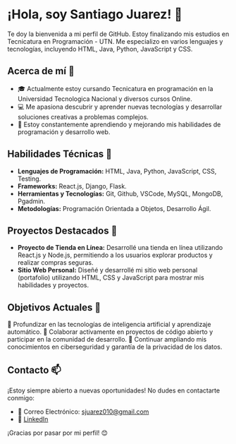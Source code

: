 # ¡Hola, soy Santiago Juarez! 👋

Te doy la bienvenida a mi perfil de GitHub. Estoy finalizando mis estudios en Tecnicatura en Programación - UTN. 
Me especializo en varios lenguajes y tecnologías, incluyendo HTML, Java, Python, JavaScript y CSS.

## Acerca de mí 🌟

- 🎓 Actualmente estoy cursando Tecnicatura en programación en la Universidad Tecnologica Nacional y diversos cursos Online.
- 💻 Me apasiona descubrir y aprender nuevas tecnologías y desarrollar soluciones creativas a problemas complejos.
- 🌱 Estoy constantemente aprendiendo y mejorando mis habilidades de programación y desarrollo web.

## Habilidades Técnicas 💼

- **Lenguajes de Programación:** HTML, Java, Python, JavaScript, CSS, Testing.
- **Frameworks:** React.js, Django, Flask.
- **Herramientas y Tecnologías:** Git, Github, VSCode, MySQL, MongoDB, Pgadmin.
- **Metodologías:** Programación Orientada a Objetos, Desarrollo Ágil.

## Proyectos Destacados 🚀

- **Proyecto de Tienda en Línea:** Desarrollé una tienda en línea utilizando React.js y Node.js, permitiendo a los usuarios explorar productos y realizar compras seguras.
- **Sitio Web Personal:** Diseñé y desarrollé mi sitio web personal (portafolio) utilizando HTML, CSS y JavaScript para mostrar mis habilidades y proyectos.

## Objetivos Actuales 🎯

🧠 Profundizar en las tecnologías de inteligencia artificial y aprendizaje automático.
🤝 Colaborar activamente en proyectos de código abierto y participar en la comunidad de desarrollo.
📖 Continuar ampliando mis conocimientos en ciberseguridad y garantía de la privacidad de los datos.

## Contacto 📫

¡Estoy siempre abierto a nuevas oportunidades! No dudes en contactarte conmigo:

- 📧 Correo Electrónico: sjuarez010@gmail.com
- 💼 [LinkedIn]([www.linkedin.com/in/andres-sidoruk-49b810288](https://www.linkedin.com/in/santiago-juarez-0aaa661a3/)https://www.linkedin.com/in/santiago-juarez-0aaa661a3/)

¡Gracias por pasar por mi perfil! 😊
